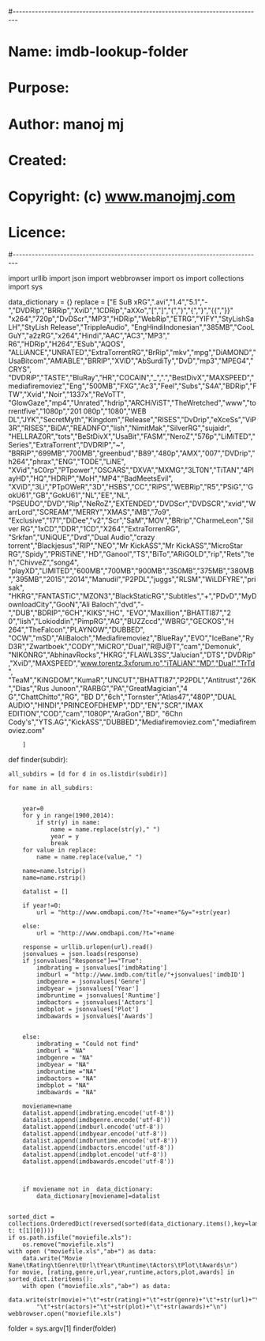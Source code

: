#-------------------------------------------------------------------------------
# Name:        imdb-lookup-folder
# Purpose:
#
# Author:      manoj mj
#
# Created:
# Copyright:   (c) www.manojmj.com
# Licence:
#-------------------------------------------------------------------------------

import urllib
import json
import webbrowser
import os
import collections
import sys

data_dictionary = {}
replace = ["E SuB xRG",".avi","1.4","5.1","-","DVDRip","BRRip","XviD","1CDRip","aXXo","[","]","(",")","{","}","{{","}}"
        "x264","720p","DvDScr","MP3","HDRip","WebRip","ETRG","YIFY","StyLishSaLH","StyLish Release","TrippleAudio",
        "EngHindiIndonesian","385MB","CooL GuY","a2zRG","x264","Hindi","AAC","AC3","MP3"," R6","HDRip","H264","ESub","AQOS",
        "ALLiANCE","UNRATED","ExtraTorrentRG","BrRip","mkv","mpg","DiAMOND","UsaBitcom","AMIABLE","BRRIP","XVID","AbSurdiTy","DvD","mp3","MPEG4","CRYS",
        "DVDRiP","TASTE","BluRay","HR","COCAIN","_",".","BestDivX","MAXSPEED","mediafiremoviez","Eng","500MB","FXG","Ac3","Feel","Subs","S4A","BDRip","FTW","Xvid","Noir","1337x","ReVoTT",
        "GlowGaze","mp4","Unrated","hdrip","ARCHiViST","TheWretched","www","torrentfive","1080p","201 080p","1080","WEB DL","JYK","SecretMyth","Kingdom","Release","RISES","DvDrip","eXceSs","ViP3R","RISES","BiDA","READNFO","lish","NimitMak","SilverRG","sujaidr",
        "HELLRAZ0R","tots","BeStDivX","UsaBit","FASM","NeroZ","576p","LiMiTED","Series","ExtraTorrent","DVDRIP","~",
        "BRRiP","699MB","700MB","greenbud","B89","480p","AMX","007","DVDrip","h264","phrax","ENG","TODE","LiNE",
        "XVid","sC0rp","PTpower","OSCARS","DXVA","MXMG","3LT0N","TiTAN","4PlayHD","HQ","HDRiP","MoH","MP4","BadMeetsEvil",
        "XViD","3Li","PTpOWeR","3D","HSBS","CC","RiPS","WEBRip","R5","PSiG","'GokU61","GB","GokU61","NL","EE","NL",
        "PSEUDO","DVD","Rip","NeRoZ","EXTENDED","DVDScr","DVDSCR","xvid","WarrLord","SCREAM","MERRY","XMAS","iMB","7o9",
        "Exclusive","171","DiDee","v2","Scr","SaM","MOV","BRrip","CharmeLeon","Silver RG","1xCD","DDR","1CD","X264","ExtraTorrenRG",
		"Srkfan","UNiQUE","Dvd","Dual Audio","crazy torrent","Blackjesus","RIP","NEO","Mr  KickASS","Mr KickASS","MicroStar RG","Spidy","PRiSTiNE","HD","Ganool","TS","BiTo","ARiGOLD","rip","Rets","teh","ChivveZ","song4",
"playXD","LIMITED","600MB","700MB","900MB","350MB","375MB","380MB","395MB","2015","2014","Manudil","P2PDL","juggs","RLSM","WiLDFYRE","prisak",
"HKRG","FANTASTiC","MZON3","BlackStaticRG","Subtitles","+","PDvD","MyDownloadCity","GooN","Ali Baloch","dvd","- ","DUB","BDRIP","6CH","KIKS","HC",
"EVO","Maxillion","BHATTI87","2 0","lish","Lokioddin","PimpRG","AG","BUZZccd","WBRG","GECKOS","H 264","TheFalcon","PLAYNOW","DUBBED",
"OCW","mSD","AliBaloch","Mediafiremoviez","BlueRay","EVO","IceBane","RyD3R","Zwartboek","CODY","MiCRO","Dual","R@J@T","cam","Demonuk", "NIKONRG","AbhinavRocks","HKRG","FLAWL3SS","Jalucian","DTS","DVDRip","XviD","MAXSPEED","www.torentz.3xforum.ro","iTALiAN","MD","Dual","TrTd",
"TeaM","KiNGDOM","KumaR","UNCUT","BHATTI87","P2PDL","Antitrust","26K","Dias","Rus  Junoon","RARBG","PA","GreatMagician","4 G","ChattChitto","RG",
"BD  D","6ch","Tornster","Atlas47","480P","DUAL AUDIO","HINDI","PRINCEOFDHEMP","DD","EN","SCR","IMAX EDITION","COD","cam","1080P","AraGon","BD",
"6Chn Cody's","YTS.AG","KickASS","DUBBED","Mediafiremoviez.com","mediafiremoviez.com"

        ]

def finder(subdir):

    all_subdirs = [d for d in os.listdir(subdir)]

    for name in all_subdirs:


        year=0
        for y in range(1900,2014):
            if str(y) in name:
                name = name.replace(str(y)," ")
                year = y
                break
        for value in replace:
            name = name.replace(value," ")

        name=name.lstrip()
        name=name.rstrip()

        datalist = []

        if year!=0:
            url = "http://www.omdbapi.com/?t="+name+"&y="+str(year)

        else:
            url = "http://www.omdbapi.com/?t="+name

        response = urllib.urlopen(url).read()
        jsonvalues = json.loads(response)
        if jsonvalues["Response"]=="True":
            imdbrating = jsonvalues['imdbRating']
            imdburl = "http://www.imdb.com/title/"+jsonvalues['imdbID']
            imdbgenre = jsonvalues['Genre']
            imdbyear = jsonvalues['Year']
            imdbruntime = jsonvalues['Runtime']
            imdbactors = jsonvalues['Actors']
            imdbplot = jsonvalues['Plot']
            imdbawards = jsonvalues['Awards']


        else:
            imdbrating = "Could not find"
            imdburl = "NA"
            imdbgenre = "NA"
            imdbyear = "NA"
            imdbruntime ="NA"
            imdbactors = "NA"
            imdbplot = "NA"
            imdbawards = "NA"

        moviename=name
        datalist.append(imdbrating.encode('utf-8'))
        datalist.append(imdbgenre.encode('utf-8'))
        datalist.append(imdburl.encode('utf-8'))
        datalist.append(imdbyear.encode('utf-8'))
        datalist.append(imdbruntime.encode('utf-8'))
        datalist.append(imdbactors.encode('utf-8'))
        datalist.append(imdbplot.encode('utf-8'))
        datalist.append(imdbawards.encode('utf-8'))



        if moviename not in  data_dictionary:
            data_dictionary[moviename]=datalist


    sorted_dict = collections.OrderedDict(reversed(sorted(data_dictionary.items(),key=lambda t: t[1][0])))
    if os.path.isfile("moviefile.xls"):
        os.remove("moviefile.xls")
    with open ("moviefile.xls","ab+") as data:
        data.write("Movie Name\tRating\tGenre\tUrl\tYear\tRuntime\tActors\tPlot\tAwards\n")
    for movie, [rating,genre,url,year,runtime,actors,plot,awards] in sorted_dict.iteritems():
        with open ("moviefile.xls","ab+") as data:
            data.write(str(movie)+"\t"+str(rating)+"\t"+str(genre)+"\t"+str(url)+"\t"+str(year)+"\t"+str(runtime)+
            "\t"+str(actors)+"\t"+str(plot)+"\t"+str(awards)+"\n")
    webbrowser.open("moviefile.xls")




folder = sys.argv[1]
finder(folder)
